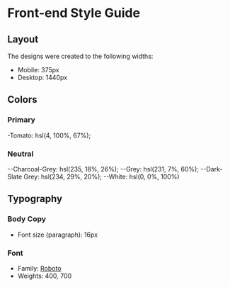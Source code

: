 # Front-end Style Guide

## Layout

The designs were created to the following widths:

- Mobile: 375px
- Desktop: 1440px

## Colors

### Primary

-Tomato: hsl(4, 100%, 67%);

### Neutral

--Charcoal-Grey: hsl(235, 18%, 26%);
--Grey: hsl(231, 7%, 60%);
--Dark-Slate Grey: hsl(234, 29%, 20%);
--White: hsl(0, 0%, 100%)

## Typography

### Body Copy

- Font size (paragraph): 16px

### Font

- Family: [Roboto](https://fonts.google.com/specimen/Roboto)
- Weights: 400, 700
